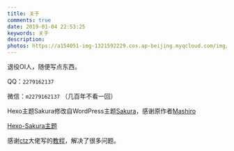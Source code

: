 ```yaml
---
title: 关于
comments: true
date: 2019-01-04 22:53:25
keywords: 关于
description:
photos: https://a154051-img-1321592229.cos.ap-beijing.myqcloud.com/img/1.jpg
---
```

退役OI人，随便写点东西。

QQ：`2279162137`

微信：`m2279162137` （几百年不看一回）

Hexo主题Sakura修改自WordPress主题[Sakura](https://github.com/mashirozx/Sakura/)，感谢原作者[Mashiro](https://2heng.xin/)

[Hexo-Sakura主题](https://github.com/honjun/hexo-theme-sakura)

感谢[ctz](https://ctz45562.github.io/)大佬写的[教程](https://ctz45562.github.io/2019/06/04/blog%E3%81%AE%E6%90%AD%E5%BB%BA%E4%B9%8Bsakura)，解决了很多问题。